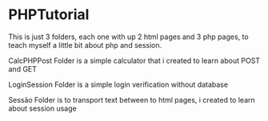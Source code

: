 # PHPTutorial
This is just 3 folders, each one with up 2 html pages and 3 php pages, to teach myself a little bit about php and session.
<p>CalcPHPPost Folder is a simple calculator that i created to learn about POST and GET
<p>LoginSession Folder is a simple login verification without database
<p>Sessão Folder is to transport text between to html pages, i created to learn about session usage

